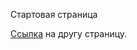 Стартовая страница

[Ссылка](https://github.com/vsemenyakin/ua_ru_dialog/blob/master/README_1.md) на другу страницу.

